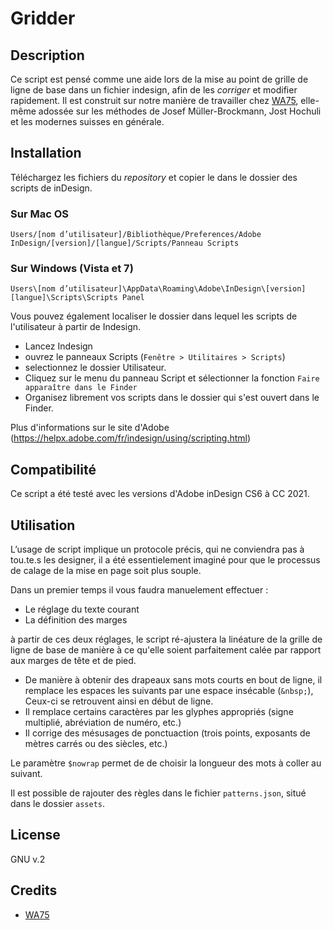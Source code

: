 # Gridder

## Description
Ce script est pensé comme une aide lors de la mise au point de grille de ligne de base dans un fichier indesign, afin de les *corriger* et modifier rapidement.
Il est construit sur notre manière de travailler chez [WA75](http://wa75.com), elle-même adossée sur les méthodes de Josef Müller-Brockmann, Jost Hochuli et les modernes suisses en générale.

## Installation
Téléchargez les fichiers du *repository* et copier le dans le dossier des scripts de inDesign.

### Sur Mac OS
`Users/[nom d’utilisateur]/Bibliothèque/Preferences/Adobe InDesign/[version]/[langue]/Scripts/Panneau Scripts`

### Sur Windows (Vista et 7)
`Users\[nom d’utilisateur]\AppData\Roaming\Adobe\InDesign\[version][langue]\Scripts\Scripts Panel`


Vous pouvez également localiser le dossier dans lequel les scripts de l'utilisateur à partir de Indesign.
- Lancez Indesign
- ouvrez le panneaux Scripts (`Fenêtre > Utilitaires > Scripts`)
- selectionnez le dossier Utilisateur.
- Cliquez sur le menu du panneau Script et sélectionner la fonction `Faire apparaître dans le Finder`
- Organisez librement vos scripts dans le dossier qui s'est ouvert dans le Finder.

Plus d'informations sur le site d'Adobe (https://helpx.adobe.com/fr/indesign/using/scripting.html)

## Compatibilité
Ce script a été testé avec les versions d'Adobe inDesign CS6 à CC 2021.

## Utilisation
L’usage de script implique un protocole précis, qui ne conviendra pas à tou.te.s les designer, il a été essentielement imaginé pour que le processus de calage de la mise en page soit plus souple.

Dans un premier temps il vous faudra manuelement effectuer :

- Le réglage du texte courant
- La définition des marges

à partir de ces deux réglages, le script ré-ajustera la linéature de la grille de ligne de base de manière à ce qu'elle soient parfaitement calée par rapport aux marges de tête et de pied.

- De manière à obtenir des drapeaux sans mots courts en bout de ligne, il remplace les espaces les suivants par une espace insécable (`&nbsp;`), Ceux-ci se retrouvent ainsi en début de ligne.
- Il remplace certains caractères par les glyphes appropriés (signe multiplié, abréviation de numéro, etc.)
- Il corrige des mésusages de ponctuaction (trois points, exposants de mètres carrés ou des siècles, etc.)

Le paramètre `$nowrap` permet de de choisir la longueur des mots à coller au suivant.

Il est possible de rajouter des règles dans le fichier `patterns.json`, situé dans le dossier `assets`.


## License

GNU v.2

## Credits

- [WA75](https://github.com/wa75studio)
